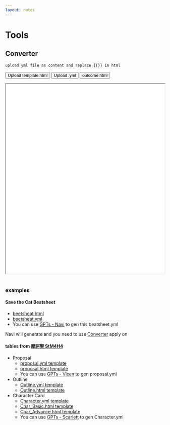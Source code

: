 ```yaml
---
layout: notes
---
```


# Tools

## Converter 

```
upload yml file as content and replace {{}} in html
```


<button class="upload-template" data-target-iframe="OutPreview">Upload template.html</button>
<button class="upload-yml" data-target-iframe="OutPreview">Upload .yml</button>
<button class="download-result" data-for="OutPreview">outcome.html</button>
<iframe id="OutPreview" width="100%" height="600px" style="background-color: white;"></iframe>
<br><br>

<script src="https://cdn.jsdelivr.net/npm/js-yaml@4/dist/js-yaml.min.js"></script>

<script>
document.querySelector('.upload-template').addEventListener('click', function() {
    const targetIframeID = this.getAttribute('data-target-iframe');
    const fileInput = document.createElement('input');
    fileInput.type = 'file';
    fileInput.accept = '.html';
    
    fileInput.onchange = e => {
        const file = e.target.files[0];
        if (!file) return;
        
        const reader = new FileReader();
        reader.onload = function(e) {
            templateHtmlContent = e.target.result;
            displayInIframe(templateHtmlContent, targetIframeID); // Display uploaded template in iframe
        };
        
        reader.readAsText(file);
    };

    fileInput.click();
});

document.querySelector('.upload-yml').addEventListener('click', function() {
    const targetIframeID = this.getAttribute('data-target-iframe');
    if (!templateHtmlContent) {
        alert("Please upload a template.html first.");
        return;
    }
    
    const fileInput = document.createElement('input');
    fileInput.type = 'file';
    fileInput.accept = '.yml';
    
    fileInput.onchange = e => {
        const file = e.target.files[0];
        if (!file) return;
        
        const reader = new FileReader();
        reader.onload = function(e) {
            const ymlContent = e.target.result;
            const convertedHtml = convertYamlContentToHtml(ymlContent, templateHtmlContent);
            displayInIframe(convertedHtml, targetIframeID); // Update iframe with merged content
        };
        
        reader.readAsText(file);
    };

    fileInput.click();
});

document.querySelector('.download-result').addEventListener('click', function() {
    const iframeId = this.getAttribute('data-for');
    const iframeContent = document.getElementById(iframeId).contentDocument.documentElement.outerHTML;
    const blob = new Blob([iframeContent], {type: 'text/html'});
    const url = URL.createObjectURL(blob);
    const link = document.createElement('a');
    link.href = url;
    link.download = 'outcome.html';
    document.body.appendChild(link);
    link.click();
    document.body.removeChild(link);
});

function convertYamlContentToHtml(yamlContent, templateHtml) {
    // Parse the YAML content into a JavaScript object
    const parsedContent = jsyaml.load(yamlContent);

    // Load the template HTML
    let htmlOutput = templateHtml;

    // Replace placeholders in the template with actual content from the YAML file
    Object.entries(parsedContent).forEach(([key, value]) => {
        // For simplicity, we assume value is directly a string or can be represented as one
        // Create a regex to find the placeholder in the HTML template
        const regex = new RegExp(`\\{\\{${key}\\}\\}`, 'g');
        // Replace the placeholder with the actual content
        htmlOutput = htmlOutput.replace(regex, value.toString());
    });

    // Return the modified HTML, ready for display or download
    return htmlOutput;
}

function displayInIframe(htmlContent, iframeId) {
    const targetIframe = document.getElementById(iframeId);
    const blob = new Blob([htmlContent], {type: 'text/html'});
    const url = URL.createObjectURL(blob);
    targetIframe.src = url;
}
</script>

### examples
#### Save the Cat Beatsheet
* [beetsheat.html](https://raw.githubusercontent.com/aimageguild/GPTs/main/Design/Navi%20-%20Beat%20Sheet%20Writer/Beat%20Sheet.html)
* [beetsheat.yml](https://raw.githubusercontent.com/aimageguild/GPTs/main/Design/Navi%20-%20Beat%20Sheet%20Writer/Beat%20Sheet.yml)
* You can use [GPTs - Navi](https://chat.openai.com/g/g-NsZTxNrJJ) to gen this beatsheet.yml


Navi will generate and you need to use [Converter](https://posetmage.com/GameDesign/Tool/#header-1) apply on 
#### tables from [摩訶聖 StM4H4](https://stm4h4.com/downloads/)
* Proposal
  * [proposal.yml template](https://raw.githubusercontent.com/posetmage/GameDesign/master/Tool/proposal/proposal.yml)
  * [proposal.html template](https://raw.githubusercontent.com/posetmage/GameDesign/master/Tool/proposal/proposal.html)
  * You can use [GPTs - Vixen](https://chat.openai.com/g/g-oR0tADta6) to gen proposal.yml 
* Outline
  * [Outline.yml template](https://raw.githubusercontent.com/posetmage/GameDesign/master/Tool/outline/outline.yml)
  * [Outline.html template](https://raw.githubusercontent.com/posetmage/GameDesign/master/Tool/outline/outline.html)
* Character Card
  * [Character.yml template](https://raw.githubusercontent.com/posetmage/GameDesign/master/Tool/character/character.yml)
  * [Char_Basic.html template](https://raw.githubusercontent.com/posetmage/GameDesign/master/Tool/character/basic.html)
  * [Char_Advance.html template](https://raw.githubusercontent.com/posetmage/GameDesign/master/Tool/character/advance.html)
  * You can use [GPTs - Scarlett](https://chat.openai.com/g/g-LD06QK4Bt) to gen Character.yml 
